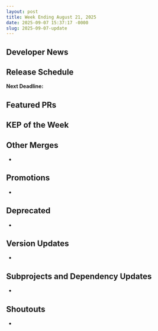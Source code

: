 ```yaml
---
layout: post
title: Week Ending August 21, 2025
date: 2025-09-07 15:37:17 -0000
slug: 2025-09-07-update
---
```


## Developer News


## Release Schedule

**Next Deadline:**


## Featured PRs


## KEP of the Week


## Other Merges

*

## Promotions

*

## Deprecated

*

## Version Updates

*

## Subprojects and Dependency Updates

*

## Shoutouts

* 
